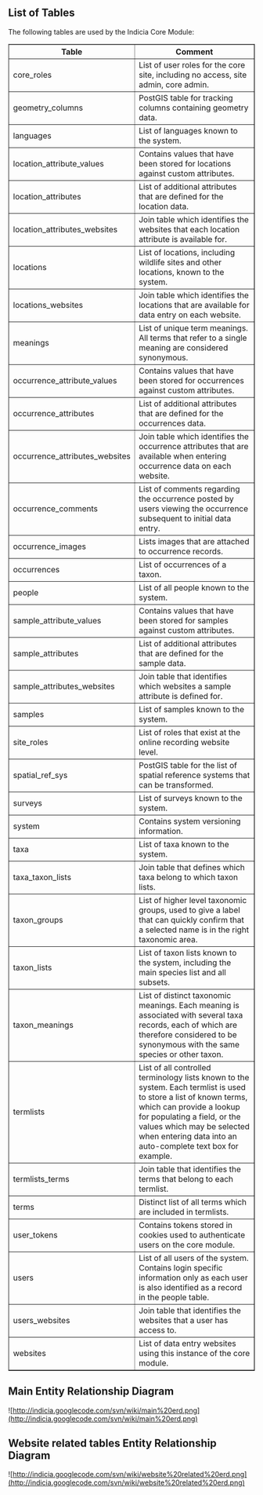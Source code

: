 ## List of Tables ##
The following tables are used by the Indicia Core Module:
<table border='1'>
<blockquote><tr>
<blockquote><th>Table</th>
<th>Comment</th>
</blockquote></tr>
<tr>
<blockquote><td>core_roles</td>
<td>List of user roles for the core site, including no access, site admin, core admin.</td></blockquote></blockquote>

<blockquote></tr>
<tr>
<blockquote><td>geometry_columns</td>
<td>PostGIS table for tracking columns containing geometry data.</td>
</blockquote></tr>
<tr>
<blockquote><td>languages</td></blockquote></blockquote>

<blockquote><td>List of languages known to the system.</td>
</blockquote><blockquote></tr>
<tr>
<blockquote><td>location_attribute_values</td>
<td>Contains values that have been stored for locations against custom attributes.</td>
</blockquote></tr>
<tr></blockquote>

<blockquote><td>location_attributes</td>
<td>List of additional attributes that are defined for the location data.</td>
</blockquote><blockquote></tr>
<tr>
<blockquote><td>location_attributes_websites</td>
<td>Join table which identifies the websites that each location attribute is available for.</td>
</blockquote></tr></blockquote>

<blockquote><tr>
<blockquote><td>locations</td>
<td>List of locations, including wildlife sites and other locations, known to the system.</td>
</blockquote></tr>
<tr>
<blockquote><td>locations_websites</td>
<td>Join table which identifies the locations that are available for data entry on each website.</td></blockquote></blockquote>

<blockquote></tr>
<tr>
<blockquote><td>meanings</td>
<td>List of unique term meanings. All terms that refer to a single meaning are considered synonymous.</td>
</blockquote></tr>
<tr>
<blockquote><td>occurrence_attribute_values</td></blockquote></blockquote>

<blockquote><td>Contains values that have been stored for occurrences against custom attributes.</td>
</blockquote><blockquote></tr>
<tr>
<blockquote><td>occurrence_attributes</td>
<td>List of additional attributes that are defined for the occurrences data.</td>
</blockquote></tr>
<tr></blockquote>

<blockquote><td>occurrence_attributes_websites</td>
<td>Join table which identifies the occurrence attributes that are available when entering occurrence data on each website.</td>
</blockquote><blockquote></tr>
<tr>
<blockquote><td>occurrence_comments</td>
<td>List of comments regarding the occurrence posted by users viewing the occurrence subsequent to initial data entry.</td>
</blockquote></tr></blockquote>

<blockquote><tr>
<blockquote><td>occurrence_images</td>
<td>Lists images that are attached to occurrence records.</td>
</blockquote></tr>
<tr>
<blockquote><td>occurrences</td>
<td>List of occurrences of a taxon.</td></blockquote></blockquote>

<blockquote></tr>
<tr>
<blockquote><td>people</td>
<td>List of all people known to the system.</td>
</blockquote></tr>
<tr>
<blockquote><td>sample_attribute_values</td></blockquote></blockquote>

<blockquote><td>Contains values that have been stored for samples against custom attributes.</td>
</blockquote><blockquote></tr>
<tr>
<blockquote><td>sample_attributes</td>
<td>List of additional attributes that are defined for the sample data.</td>
</blockquote></tr>
<tr></blockquote>

<blockquote><td>sample_attributes_websites</td>
<td>Join table that identifies which websites a sample attribute is defined for.</td>
</blockquote><blockquote></tr>
<tr>
<blockquote><td>samples</td>
<td>List of samples known to the system.</td>
</blockquote></tr></blockquote>

<blockquote><tr>
<blockquote><td>site_roles</td>
<td>List of roles that exist at the online recording website level.</td>
</blockquote></tr>
<tr>
<blockquote><td>spatial_ref_sys</td>
<td>PostGIS table for the list of spatial reference systems that can be transformed.</td></blockquote></blockquote>

<blockquote></tr>
<tr>
<blockquote><td>surveys</td>
<td>List of surveys known to the system.</td>
</blockquote></tr>
<tr>
<blockquote><td>system</td></blockquote></blockquote>

<blockquote><td>Contains system versioning information.</td>
</blockquote><blockquote></tr>
<tr>
<blockquote><td>taxa</td>
<td>List of taxa known to the system.</td>
</blockquote></tr>
<tr></blockquote>

<blockquote><td>taxa_taxon_lists</td>
<td>Join table that defines which taxa belong to which taxon lists.</td>
</blockquote><blockquote></tr>
<tr>
<blockquote><td>taxon_groups</td>
<td>List of higher level taxonomic groups, used to give a label that can quickly confirm that a selected name is in the right taxonomic area.</td>
</blockquote></tr></blockquote>

<blockquote><tr>
<blockquote><td>taxon_lists</td>
<td>List of taxon lists known to the system, including the main species list and all subsets.</td>
</blockquote></tr>
<tr>
<blockquote><td>taxon_meanings</td>
<td>List of distinct taxonomic meanings. Each meaning is associated with several taxa records, each of which are therefore considered to be synonymous with the same species or other taxon.</td></blockquote></blockquote>

<blockquote></tr>
<tr>
<blockquote><td>termlists</td>
<td>List of all controlled terminology lists known to the system. Each termlist is used to store a list of known terms, which can provide a lookup for populating a field, or the values which may be selected when entering data into an auto-complete text box for example.</td>
</blockquote></tr>
<tr>
<blockquote><td>termlists_terms</td></blockquote></blockquote>

<blockquote><td>Join table that identifies the terms that belong to each termlist.</td>
</blockquote><blockquote></tr>
<tr>
<blockquote><td>terms</td>
<td>Distinct list of all terms which are included in termlists.</td>
</blockquote></tr>
<tr></blockquote>

<blockquote><td>user_tokens</td>
<td>Contains tokens stored in cookies used to authenticate users on the core module.</td>
</blockquote><blockquote></tr>
<tr>
<blockquote><td>users</td>
<td>List of all users of the system. Contains login specific information only as each user is also identified as a record in the people table.</td>
</blockquote></tr></blockquote>

<blockquote><tr>
<blockquote><td>users_websites</td>
<td>Join table that identifies the websites that a user has access to.</td>
</blockquote></tr>
<tr>
<blockquote><td>websites</td>
<td>List of data entry websites using this instance of the core module.</td></blockquote></blockquote>

<blockquote></tr>
</blockquote><blockquote></table></blockquote>

## Main Entity Relationship Diagram ##
![http://indicia.googlecode.com/svn/wiki/main%20erd.png](http://indicia.googlecode.com/svn/wiki/main%20erd.png)

## Website related tables Entity Relationship Diagram ##
![http://indicia.googlecode.com/svn/wiki/website%20related%20erd.png](http://indicia.googlecode.com/svn/wiki/website%20related%20erd.png)